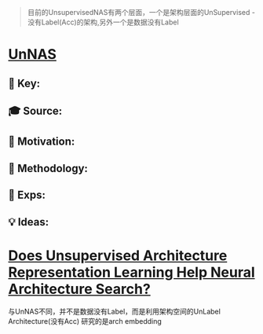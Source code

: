 
> 目前的UnsupervisedNAS有两个层面，一个是架构层面的UnSupervised - 没有Label(Acc)的架构,另外一个是数据没有Label

# [UnNAS](http://arxiv.org/abs/2003.12056)

##  🔑 Key:         
##  🎓 Source: 
##  🌱 Motivation: 
##  💊 Methodology: 
##  📐 Exps:
##  💡 Ideas:  

# [Does Unsupervised Architecture Representation Learning Help Neural Architecture Search?](http://arxiv.org/abs/2006.06936)

与UnNAS不同，并不是数据没有Label，而是利用架构空间的UnLabel Architecture(没有Acc)
研究的是arch embedding




